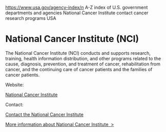 

https://www.usa.gov/agency-index/n
A-Z index of U.S. government departments and agencies
National Cancer Institute contact
cancer research programs USA

# National Cancer Institute (NCI)

The National Cancer Institute (NCI) conducts and supports research, training, health information distribution, and other programs related to the cause, diagnosis, prevention, and treatment of cancer, rehabilitation from cancer, and the continuing care of cancer patients and the families of cancer patients.

Website:

[National Cancer Institute](https://www.cancer.gov/)

Contact:

[Contact the National Cancer Institute](https://www.cancer.gov/contact)

[More information about National Cancer Institute  >](https://www.usa.gov/agencies/national-cancer-institute)
